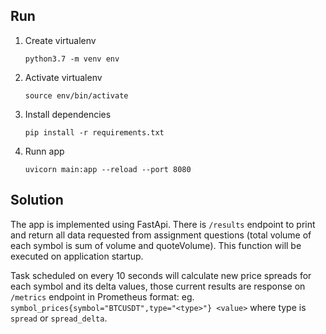 ## Run

1. Create virtualenv
   
   ``python3.7 -m venv env``
2. Activate virtualenv
   
   ``source env/bin/activate``
3. Install dependencies
   
   ``pip install -r requirements.txt``
4. Runn app

    ```
    uvicorn main:app --reload --port 8080
    ```

## Solution

The app is implemented using FastApi. There is `/results` endpoint to print and return all data requested from assignment questions (total volume of each symbol is sum of volume and quoteVolume). This function will be executed on application startup.

Task scheduled on every 10 seconds will calculate new price spreads for each symbol and its delta values, those current results are response on `/metrics` endpoint in Prometheus format: eg. `symbol_prices{symbol="BTCUSDT",type="<type>"} <value>` where type is `spread` or `spread_delta`.
